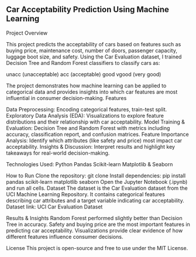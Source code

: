 ## Car Acceptability Prediction Using Machine Learning ##
Project Overview

This project predicts the acceptability of cars based on features such as buying price, maintenance cost, number of doors, passenger capacity, luggage boot size, and safety. Using the Car Evaluation dataset, I trained Decision Tree and Random Forest classifiers to classify cars as:

unacc (unacceptable)
acc (acceptable)
good
vgood (very good)

The project demonstrates how machine learning can be applied to categorical data and provides insights into which car features are most influential in consumer decision-making.
Features

Data Preprocessing: Encoding categorical features, train-test split.
Exploratory Data Analysis (EDA): Visualizations to explore feature distributions and their relationship with car acceptability.
Model Training & Evaluation: Decision Tree and Random Forest with metrics including accuracy, classification report, and confusion matrices.
Feature Importance Analysis: Identify which attributes (like safety and price) most impact car acceptability.
Insights & Discussion: Interpret results and highlight key takeaways for real-world decision-making.

Technologies Used:
Python
Pandas
Scikit-learn
Matplotlib & Seaborn

How to Run
Clone the repository:
git clone <your-repo-url>
Install dependencies:
pip install pandas scikit-learn matplotlib seaborn
Open the Jupyter Notebook (.ipynb) and run all cells.
Dataset
The dataset is the Car Evaluation dataset from the UCI Machine Learning Repository. It contains categorical features describing car attributes and a target variable indicating car acceptability.
Dataset link: UCI Car Evaluation Dataset

Results & Insights
Random Forest performed slightly better than Decision Tree in accuracy.
Safety and buying price are the most important features in predicting car acceptability.
Visualizations provide clear evidence of how different features influence consumer decisions.

License
This project is open-source and free to use under the MIT License.
